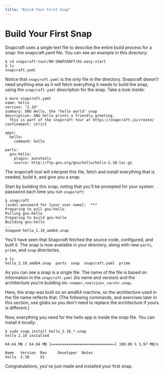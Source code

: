 ```yaml
---
title: "Build Your First Snap"
---
```


# Build Your First Snap

Snapcraft uses a single text file to describe the entire build process for a snap: the snapcraft.yaml file. You can see an example in this directory:

    $ cd snapcraft-tour/00-SNAPCRAFT/01-easy-start
    $ ls
    snapcraft.yaml

Notice that `snapcraft.yaml` is the only file in the directory. Snapcraft doesn't need anything else as it will fetch everything it needs to build the snap, using the `snapcraft.yaml` description for the snap. Take a look inside:

    $ more snapcraft.yaml
    name: hello
    version: "2.10"
    summary: GNU Hello, the "hello world" snap
    description: GNU hello prints a friendly greeting.
      This is part of the snapcraft tour at https://snapcraft.io/create/
    confinement: strict

    apps:
      hello:
        command: hello

    parts:
      gnu-hello:
        plugin: autotools
        source: http://ftp.gnu.org/gnu/hello/hello-2.10.tar.gz

The snapcraft tool will interpret this file, fetch and install everything that is needed, build it, and give you a snap.

Start by building this snap, noting that you’ll be prompted for your system password each time you run `snapcraft`:

    $ snapcraft
    [sudo] password for [your user name]:  ***
    Preparing to pull gnu-hello
    Pulling gnu-hello
    Preparing to build gnu-hello
    Building gnu-hello 
    ...
    Snapped hello_2.10_amd64.snap

You'll have seen that Snapcraft fetched the source code, configured, and built it. The snap is now available in your directory, along with new `parts`, `prime`, and `snap` directories.

    $ ls
    hello_2.10_amd64.snap  parts  snap  snapcraft.yaml  prime

As you can see a snap is a single file. The name of the file is based on information in the `snapcraft.yaml` (its name and version) and the architecture you're building on: `<name>_<version>_<arch>.snap`.

Here, the snap was built on an amd64 machine, so the architecture used in the file name reflects that. (The following commands, and exercises later in this section, use globs so you don't need to replace the architecture if yours is different.)

Now, everything you need for the hello app is inside the snap file. You can install it locally:

    $ sudo snap install hello_2.10_*.snap
    hello 2.10 installed

    64.64 MB / 64.64 MB [=============================] 100.00 % 3.97 MB/s 

    Name   Version  Rev     Developer  Notes
    hello  2.10     X1

Congratulations, you've just made and installed your first snap.

